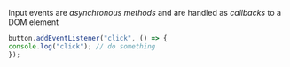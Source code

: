Input events are *asynchronous methods* and are handled as *callbacks* to a DOM element 

```javascript
button.addEventListener("click", () => { 
console.log("click"); // do something 
});
```
